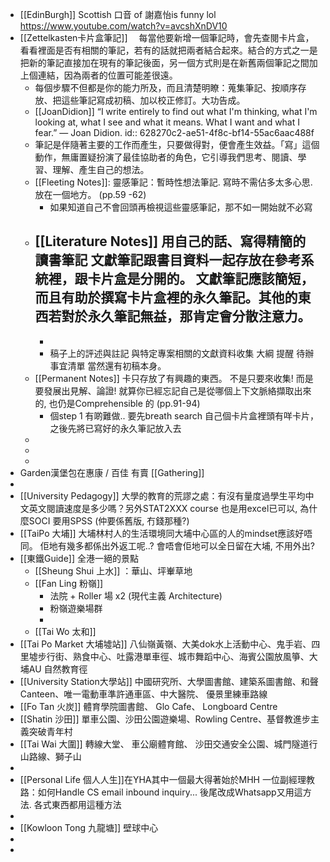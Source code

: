 - [[EdinBurgh]] Scottish 口音 of 謝嘉怡is funny lol  https://www.youtube.com/watch?v=avcshXnDV10
- [[Zettelkasten卡片盒筆記]] 　每當他要新增一個筆記時，會先查閱卡片盒，看看裡面是否有相關的筆記，若有的話就把兩者結合起來。結合的方式之一是把新的筆記直接加在現有的筆記後面，另一個方式則是在新舊兩個筆記之間加上個連結，因為兩者的位置可能差很遠。
	- 每個步驟不但都是你的能力所及，而且清楚明瞭：蒐集筆記、按順序存放、把這些筆記寫成初稿、加以校正修訂。大功告成。
	- [[JoanDidion]]  “I write entirely to find out what I'm thinking, what I'm looking at, what I see and what it means. What I want and what I fear.” ― Joan Didion.
	  id:: 628270c2-ae51-4f8c-bf14-55ac6aac488f
	- 筆記是伴隨著主要的工作而產生，只要做得對，便會產生效益。「寫」這個動作，無庸置疑扮演了最佳協助者的角色，它引導我們思考、閱讀、學習、理解、產生自己的想法。
	- [[Fleeting Notes]]: 靈感筆記：暫時性想法筆記.  寫時不需佔多太多心思. 放在一個地方。  (pp.59 -62)
		- 如果知道自己不會回頭再檢視這些靈感筆記，那不如一開始就不必寫
	- [[Literature Notes]] 用自己的話、寫得精簡的 讀書筆記
	  文獻筆記跟書目資料一起存放在參考系統裡，跟卡片盒是分開的。 文獻筆記應該簡短，而且有助於撰寫卡片盒裡的永久筆記。其他的東西若對於永久筆記無益，那肯定會分散注意力。
		-
		-
		- 稿子上的評述與註記
		  與特定專案相關的文獻資料收集
		  大綱
		  提醒
		  待辦事宜清單
		  當然還有初稿本身。
	- [[Permanent Notes]] 卡只存放了有興趣的東西。 不是只要來收集!   而是要發展出見解、論證!  就算你已經忘記自己是從哪個上下文脈絡擷取出來的, 也仍是Comprehensible 的 (pp.91-94)
		- 個step 1 有啲難做..  要先breath search 自己個卡片盒裡頭有咩卡片，之後先將已寫好的永久筆記放入去
	-
	-
	-
- Garden漢堡包在惠康 / 百佳 有賣 [[Gathering]]
-
- [[University Pedagogy]] 大學的教育的荒謬之處：有沒有量度過學生平均中文英文閱讀速度是多少嗎？另外STAT2XXX course 也是用excel已可以, 為什麼SOCI 要用SPSS (仲要係舊版,  冇錢那種?)
- [[TaiPo 大埔]] 大埔林村人的生活環境同大埔中心區的人的mindset應該好唔同。  佢地有幾多都係出外返工呢..?  會唔會佢地可以全日留在大埔,  不用外出?
- [[東鐵Guide]] 全港一絕的景點
	- [[Sheung Shui 上水]] ：華山、坪輋草地
	- [[Fan Ling 粉嶺]]
		- 法院 + Roller 場 x2 (現代主義 Architecture)
		- 粉嶺遊樂場群
		-
	- [[Tai Wo 太和]]
- [[Tai Po Market 大埔墟站]] 八仙嶺黃嶺、大美dok水上活動中心、鬼手岩、四里墟步行街、熟食中心、吐露港單車徑、城市舞蹈中心、海賓公園放風箏、大埔AU 自然教育徑
- [[University Station大學站]] 中國研究所、大學圖書館、建築系圖書館、和聲Canteen、唯一電動車準許通車區、中大醫院、 優景里練車路線
- [[Fo Tan 火炭]] 體育學院圖書館、 Glo Cafe、 Longboard Centre
- [[Shatin 沙田]] 單車公園、沙田公園遊樂場、Rowling Centre、基督教進步主義突破青年村
- [[Tai Wai 大圍]]  轉線大堂、 車公廟體育館、 沙田交通安全公園、城門隧道行山路線、獅子山
-
- [[Personal Life 個人人生]]在YHA其中一個最大得著始於MHH 一位副經理教路：如何Handle CS email inbound inquiry...  後尾改成Whatsapp又用這方法.  各式東西都用這種方法
-
- [[Kowloon Tong 九龍塘]] 壁球中心
-
-